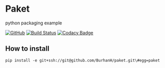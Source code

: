 Paket
=====
python packaging example

[![GitHub](https://img.shields.io/github/license/mashape/apistatus.svg)](https://github.com/BurhanH/paket/blob/master/LICENSE)
[![Build Status](https://travis-ci.org/BurhanH/paket.svg?branch=master)](https://travis-ci.org/BurhanH/paket)
[![Codacy Badge](https://api.codacy.com/project/badge/Grade/72b20b8b099f4de39971782ae113b3bf)](https://www.codacy.com/app/BurhanH/paket?utm_source=github.com&amp;utm_medium=referral&amp;utm_content=BurhanH/paket&amp;utm_campaign=Badge_Grade)

How to install
--------------

``pip install -e git+ssh://git@github.com/BurhanH/paket.git\#egg=paket``
